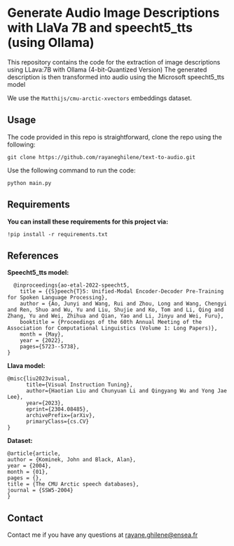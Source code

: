 # Generate Audio Image Descriptions with LlaVa 7B and speecht5_tts (using Ollama)

This repository contains the code for the extraction of image descriptions using LLava:7B with Ollama (4-bit-Quantized Version)
The generated description is then transformed into audio using the Microsoft speecht5_tts model

We use the ```Matthijs/cmu-arctic-xvectors```  embeddings dataset.

## Usage

The code provided in this repo is straightforward, clone the repo using the following:
```
git clone https://github.com/rayaneghilene/text-to-audio.git
```

Use the following command to run the code:

```
python main.py
```

## Requirements 

**You can install these requirements for this project via:**

```
!pip install -r requirements.txt
```


## References

**Speecht5_tts model:**

```
  @inproceedings{ao-etal-2022-speecht5,
    title = {{S}peech{T}5: Unified-Modal Encoder-Decoder Pre-Training for Spoken Language Processing},
    author = {Ao, Junyi and Wang, Rui and Zhou, Long and Wang, Chengyi and Ren, Shuo and Wu, Yu and Liu, Shujie and Ko, Tom and Li, Qing and Zhang, Yu and Wei, Zhihua and Qian, Yao and Li, Jinyu and Wei, Furu},
    booktitle = {Proceedings of the 60th Annual Meeting of the Association for Computational Linguistics (Volume 1: Long Papers)},
    month = {May},
    year = {2022},
    pages={5723--5738},
}

```

**Llava model:**
```
@misc{liu2023visual,
      title={Visual Instruction Tuning}, 
      author={Haotian Liu and Chunyuan Li and Qingyang Wu and Yong Jae Lee},
      year={2023},
      eprint={2304.08485},
      archivePrefix={arXiv},
      primaryClass={cs.CV}
}
```

**Dataset:**
```
@article{article,
author = {Kominek, John and Black, Alan},
year = {2004},
month = {01},
pages = {},
title = {The CMU Arctic speech databases},
journal = {SSW5-2004}
}
```
## Contact
Contact me if you have any questions at rayane.ghilene@ensea.fr
